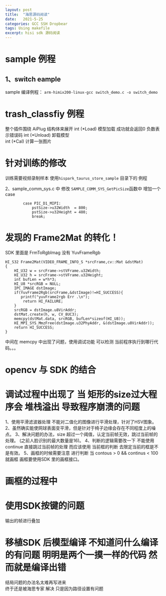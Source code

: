 ```yaml
---
layout: post
title:  "海思源码阅读"
date:   2021-5-25
categories: GCC SSH Dropbear
tags: Using makefile
excerpt: hisi sdk 源码阅读
--- 
```



# sample 例程
## 1、switch eample 
sample 编译例程： `arm-himix200-linux-gcc switch_demo.c -o switch_demo `



# trash_classfiy 例程
整个插件围绕 AiPlug 结构体来展开
int (*Load)  模型加载   成功就会返回0  负数表示错误码
int (*Unload)  卸载模型  
int (*Cal) 计算一张图片   





# 针对训练的修改
训练需要视频录制样本  使用`hispark_taurus_store_sample` 目录下的 例程

2、sample_comm_sys.c 中 修改 `SAMPLE_COMM_SYS_GetPicSize`函数中 增加一个 case 
```
        case PIC_D1_MIPI:
            pstSize->u32Width  = 800;
            pstSize->u32Height = 480;
            break;
```


# 发现的 Frame2Mat 的转化！
SDK  里面是 FrmToRgbImag  没有 YuvFrameRgb
```
HI_S32 Frame2Mat(VIDEO_FRAME_INFO_S *srcFrame,cv::Mat &dstMat)
{
    HI_U32 w = srcFrame->stVFrame.u32Width;
    HI_U32 h = srcFrame->stVFrame.u32Height;
    int bufLen = w*h*3;
    HI_U8 *srcRGB = NULL;
    IPC_IMAGE dstImage;
    if(YuvFrame2Rgb(srcFrame,&dstImage)!=HI_SUCCESS){
       printf("yuvFrame2rgb Err .\n");
        return HI_FAILURE;
    }
    srcRGB = dstImage.u8VirAddr;
    dstMat.create(h, w, CV_8UC3);
    memcpy(dstMat.data, srcRGB, bufLen*sizeof(HI_U8));
    HI_MPI_SYS_MmzFree(dstImage.u32PhyAddr, &(dstImage.u8VirAddr));
    return HI_SUCCESS;
}
```
中间在 memcpy 中出现了问题，使用调试功能  可以检测 当前程序执行到哪行代码。。。


# opencv 与 SDK 的结合




# 调试过程中出现了  当 矩形的size过大程序会 堆栈溢出 导致程序崩溃的问题
1、使用平滑滤波器处理  不能对二值化的图像进行平滑处理，针对了HSV图象。
2、虽然确实能使网球表面变平滑，但是针对于椅子边缘会存在不同程度上的噪点。
3、解决问题的办法，size 超过一个阈值，认定当前帧无效，跳过当前帧的处理。 (之前人脸识别的最大数量是16)。
4、判断的逻辑需要改一下  不能使用continue 直接跳过当前帧的处理  而应该使用  当前框的判断  去限定当前的框是不是有效。
5、画框的时候需要注意 进行判断  当  contous > 0 && continus < 100 就画框   画框要使用SDK 里的画框接口。


# 画框的过程中



# 使用SDK按键的问题
输出的帧进行叠加



# 移植SDK 后模型编译  不知道问什么编译的有问题   明明是两个一摸一样的代码  然而就是编译出错   

结局问题的办法名太难再写进来   
终于还是被海思专家 解决 只是因为路径设置有问题